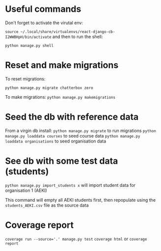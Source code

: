 
# Useful commands

Don't forget to activate the virutal env:

`source ~/.local/share/virtualenvs/react-django-cb-I2WWBHpH/bin/activate`
 and then to run the shell:
 
`python manage.py shell`

# Reset and make migrations

To reset migrations:

`python manage.py migrate chatterbox zero`

To make migrations:
`python manage.py makemigrations`

# Seed the db with reference data

From a virgin db install:
`python manage.py migrate` to run migrations
`python manage.py loaddata courses` to seed course data
`python manage.py loaddata organisations` to seed organisation data

# See db with some test data (students)

`python manage.py import_students x` will import student data for organisation 1 (AEKI)

This command will empty all AEKI students first, then repopulate using the `students_AEKI.csv` file as the source data

# Coverage report

`coverage run --source='.' manage.py test`
`coverage html` or `coverage report`
